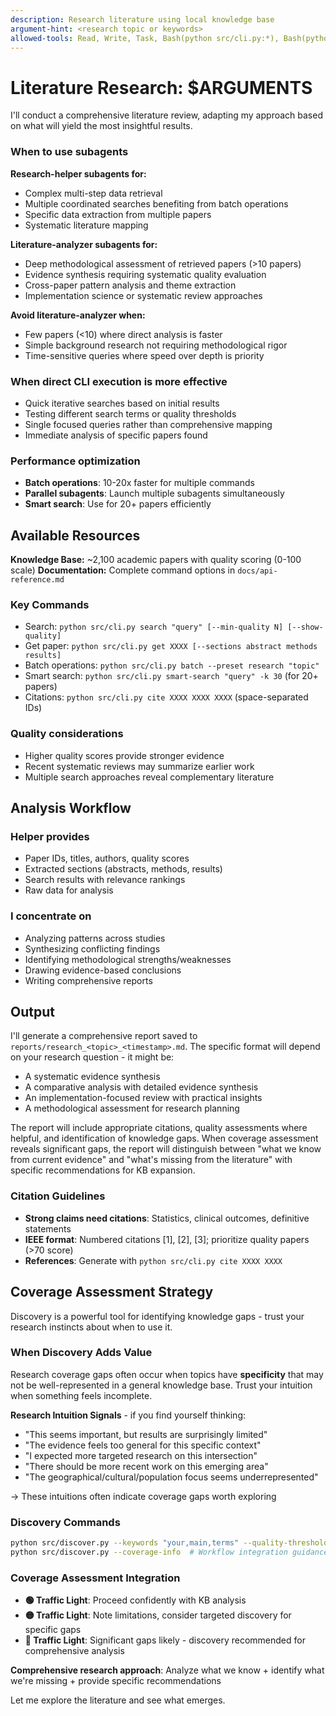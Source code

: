 ```yaml
---
description: Research literature using local knowledge base
argument-hint: <research topic or keywords>
allowed-tools: Read, Write, Task, Bash(python src/cli.py:*), Bash(python src/discover.py:*)
---
```


# Literature Research: $ARGUMENTS

I'll conduct a comprehensive literature review, adapting my approach based on what will yield the most insightful results.

### When to use subagents

**Research-helper subagents for:**

- Complex multi-step data retrieval
- Multiple coordinated searches benefiting from batch operations
- Specific data extraction from multiple papers
- Systematic literature mapping

**Literature-analyzer subagents for:**

- Deep methodological assessment of retrieved papers (>10 papers)
- Evidence synthesis requiring systematic quality evaluation
- Cross-paper pattern analysis and theme extraction
- Implementation science or systematic review approaches

**Avoid literature-analyzer when:**

- Few papers (<10) where direct analysis is faster
- Simple background research not requiring methodological rigor
- Time-sensitive queries where speed over depth is priority

### When direct CLI execution is more effective

- Quick iterative searches based on initial results
- Testing different search terms or quality thresholds
- Single focused queries rather than comprehensive mapping
- Immediate analysis of specific papers found

### Performance optimization

- **Batch operations**: 10-20x faster for multiple commands
- **Parallel subagents**: Launch multiple subagents simultaneously
- **Smart search**: Use for 20+ papers efficiently

## Available Resources

**Knowledge Base:** ~2,100 academic papers with quality scoring (0-100 scale)
**Documentation:** Complete command options in `docs/api-reference.md`

### Key Commands

- Search: `python src/cli.py search "query" [--min-quality N] [--show-quality]`
- Get paper: `python src/cli.py get XXXX [--sections abstract methods results]`
- Batch operations: `python src/cli.py batch --preset research "topic"`
- Smart search: `python src/cli.py smart-search "query" -k 30` (for 20+ papers)
- Citations: `python src/cli.py cite XXXX XXXX XXXX` (space-separated IDs)

### Quality considerations

- Higher quality scores provide stronger evidence
- Recent systematic reviews may summarize earlier work
- Multiple search approaches reveal complementary literature

## Analysis Workflow

### Helper provides

- Paper IDs, titles, authors, quality scores
- Extracted sections (abstracts, methods, results)
- Search results with relevance rankings
- Raw data for analysis

### I concentrate on

- Analyzing patterns across studies
- Synthesizing conflicting findings
- Identifying methodological strengths/weaknesses
- Drawing evidence-based conclusions
- Writing comprehensive reports

## Output

I'll generate a comprehensive report saved to `reports/research_<topic>_<timestamp>.md`. The specific format will depend on your research question - it might be:

- A systematic evidence synthesis
- A comparative analysis with detailed evidence synthesis
- An implementation-focused review with practical insights
- A methodological assessment for research planning

The report will include appropriate citations, quality assessments where helpful, and identification of knowledge gaps. When coverage assessment reveals significant gaps, the report will distinguish between "what we know from current evidence" and "what's missing from the literature" with specific recommendations for KB expansion.

### Citation Guidelines

- **Strong claims need citations**: Statistics, clinical outcomes, definitive statements
- **IEEE format**: Numbered citations [1], [2], [3]; prioritize quality papers (>70 score)
- **References**: Generate with `python src/cli.py cite XXXX XXXX`

## Coverage Assessment Strategy

Discovery is a powerful tool for identifying knowledge gaps - trust your research instincts about when to use it.

### When Discovery Adds Value

Research coverage gaps often occur when topics have **specificity** that may not be well-represented in a general knowledge base. Trust your intuition when something feels incomplete.

**Research Intuition Signals** - if you find yourself thinking:

- "This seems important, but results are surprisingly limited"
- "The evidence feels too general for this specific context"
- "I expected more targeted research on this intersection"
- "There should be more recent work on this emerging area"
- "The geographical/cultural/population focus seems underrepresented"

→ These intuitions often indicate coverage gaps worth exploring

### Discovery Commands

```bash
python src/discover.py --keywords "your,main,terms" --quality-threshold HIGH
python src/discover.py --coverage-info  # Workflow integration guidance
```

### Coverage Assessment Integration

- **🟢 Traffic Light**: Proceed confidently with KB analysis
- **🟡 Traffic Light**: Note limitations, consider targeted discovery for specific gaps
- **🔴 Traffic Light**: Significant gaps likely - discovery recommended for comprehensive analysis

**Comprehensive research approach**: Analyze what we know + identify what we're missing + provide specific recommendations

Let me explore the literature and see what emerges.
